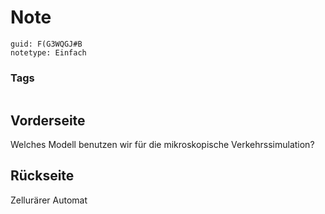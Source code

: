 # Note
```
guid: F(G3WQGJ#B
notetype: Einfach
```

### Tags
```
```

## Vorderseite
Welches Modell benutzen wir für die mikroskopische Verkehrssimulation?

## Rückseite
Zellurärer Automat
